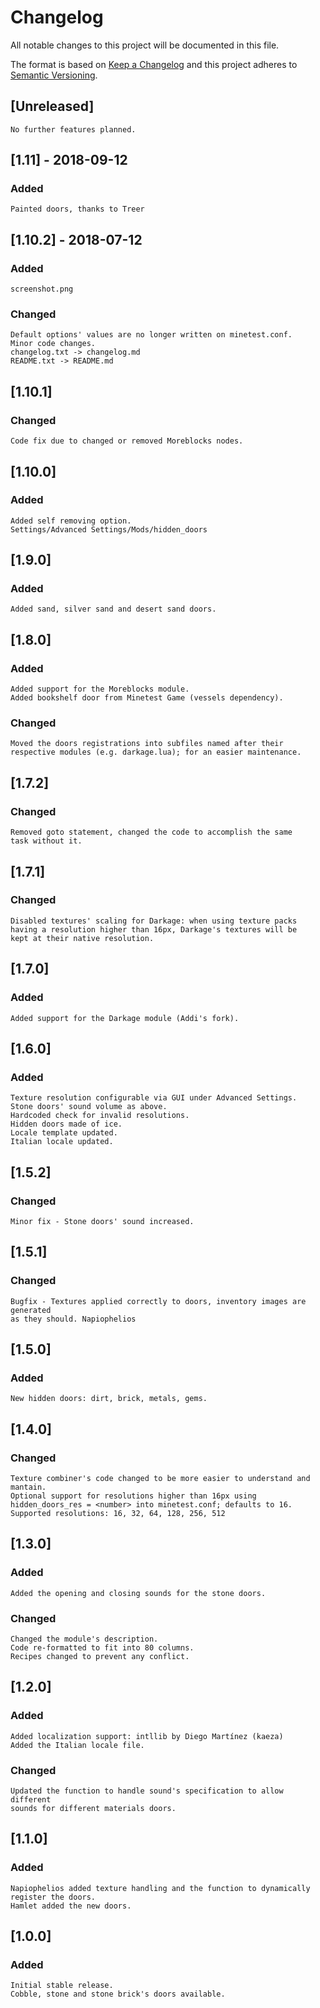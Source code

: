# Changelog
All notable changes to this project will be documented in this file.

The format is based on [Keep a Changelog](http://keepachangelog.com/en/1.0.0/)
and this project adheres to [Semantic Versioning](https://semver.org/).


## [Unreleased]

	No further features planned.


## [1.11] - 2018-09-12
### Added

	Painted doors, thanks to Treer



## [1.10.2] - 2018-07-12
### Added

	screenshot.png

### Changed

	Default options' values are no longer written on minetest.conf.
	Minor code changes.
	changelog.txt -> changelog.md
	README.txt -> README.md



## [1.10.1]
### Changed
	Code fix due to changed or removed Moreblocks nodes.



## [1.10.0]
### Added

	Added self removing option.
	Settings/Advanced Settings/Mods/hidden_doors



## [1.9.0]
### Added

	Added sand, silver sand and desert sand doors.



## [1.8.0]
### Added

	Added support for the Moreblocks module.
	Added bookshelf door from Minetest Game (vessels dependency).

### Changed

	Moved the doors registrations into subfiles named after their
	respective modules (e.g. darkage.lua); for an easier maintenance.



## [1.7.2]
### Changed

	Removed goto statement, changed the code to accomplish the same
	task without it.



## [1.7.1]
### Changed

	Disabled textures' scaling for Darkage: when using texture packs
	having a resolution higher than 16px, Darkage's textures will be
	kept at their native resolution.



## [1.7.0]
### Added

	Added support for the Darkage module (Addi's fork).



## [1.6.0]
### Added

	Texture resolution configurable via GUI under Advanced Settings.
	Stone doors' sound volume as above.
	Hardcoded check for invalid resolutions.
	Hidden doors made of ice.
	Locale template updated.
	Italian locale updated.



## [1.5.2]
### Changed

	Minor fix - Stone doors' sound increased.



## [1.5.1]
### Changed

	Bugfix - Textures applied correctly to doors, inventory images are generated
	as they should. Napiophelios



## [1.5.0]
### Added

	New hidden doors: dirt, brick, metals, gems.



## [1.4.0]
### Changed

	Texture combiner's code changed to be more easier to understand and mantain.
	Optional support for resolutions higher than 16px using
	hidden_doors_res = <number> into minetest.conf; defaults to 16.
	Supported resolutions: 16, 32, 64, 128, 256, 512



## [1.3.0]
### Added

	Added the opening and closing sounds for the stone doors.

### Changed

	Changed the module's description.
	Code re-formatted to fit into 80 columns.
	Recipes changed to prevent any conflict.



## [1.2.0]
### Added

	Added localization support: intllib by Diego Martínez (kaeza)
	Added the Italian locale file.

### Changed

	Updated the function to handle sound's specification to allow different
	sounds for different materials doors.



## [1.1.0]
### Added

	Napiophelios added texture handling and the function to dynamically
	register the doors.
	Hamlet added the new doors.



## [1.0.0]
### Added

	Initial stable release.
	Cobble, stone and stone brick's doors available.
